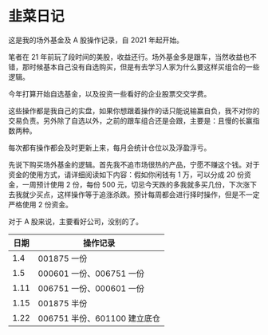 # 韭菜日记

这是我的场外基金及 A 股操作记录，自 2021 年起开始。

笔者在 21 年前玩了段时间的美股，收益还行。场外基金多是跟车，当然收益也不错，那时候基本自己没有自选购买，但是有去学习人家为什么要这样买组合的一些逻辑。

今年打算开始自选基金，以及投资一些看好的企业股票交交学费。

这些操作都是我自己的实盘，如果你想跟着操作的话只能说输赢自负，我不对你的交易负责。另外除了自选以外，之前的跟车组合还是会跟，主要是：且慢的长赢指数两种。

每次都有操作都会及时更新上来，每月会统计仓位以及浮盈浮亏。

先说下购买场外基金的逻辑。首先我不追市场很热的产品，宁愿不赚这个钱。对于资金的使用方式，请详细阅读如下内容：假如你闲钱有 1 万，可以分成 20 份资金，一周预计使用 2 份，每份 500 元，切忌今天跌的多我就多买几份，下次涨下去我就少买点，这样操作等于追涨杀跌。预计每周都会进行择时操作，但是不一定严格使用 2 份资金。

对于 A 股来说，主要看好公司，没别的了。

| 日期 | 操作记录 |
|-----|-----------|
| 1.4 | 001875 一份 |
| 1.5 | 000601 一份、006751 一份 |
| 1.11 | 006751 一份、000601 一份 |
| 1.15 | 001875 半份 |
| 1.22 | 006751 半份、601100 建立底仓 |